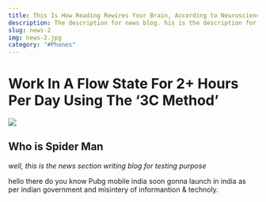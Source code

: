 ```yaml
---
title: This Is How Reading Rewires Your Brain, According to Neuroscience
description: The description for news blog. his is the description for news blog. But here i will have to write a more long description for jst the purpose of testing
slug: news-2
img: news-2.jpg
category: "#Phones"
---
```


# Work In A Flow State For 2+ Hours Per Day Using The ‘3C Method’
![](/resources/blog-6.jpg)
## Who is Spider Man
_well, this is the news section writing blog for testing purpose_

hello there do you know Pubg mobile india soon gonna launch in india as per indian government and misintery of informantion & technoly.